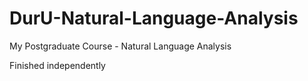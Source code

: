 # DurU-Natural-Language-Analysis
My Postgraduate Course - Natural Language Analysis

Finished independently
